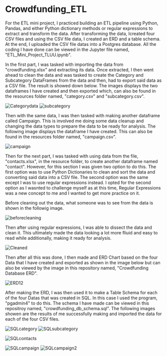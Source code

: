 # Crowdfunding_ETL

For the ETL mini project, I practiced building an ETL pipeline using Python, Pandas, and either Python dictionary methods or regular expressions to extract and transform the data. After transforming the data, Icreated four CSV files and using the CSV file data, I created an ERD and a table schema. At the end, I uploaded the CSV file datas into a Postgres database. All the coding I have done can be viewed in the Jupyter file named, "ETL_Mini_Project_TLUU.ipynb".

In the first part, I was tasked with importing the data from "crowdfunding.xlsx" and extracting its data. Once extracted, I then went ahead to clean the data and was tasked to create the Category and Subcategory DataFrames from the data and then, had to export said data as a CSV file. The result is showed down below. The images displays the two dataframes I have created and then exported which, can also be found in the resources folder named, "category.csv" and "subcategory.csv".

![Categorydata](https://github.com/Hluu1/Crowdfunding_ETL/assets/125692186/dae2a96e-1673-4d0f-bcdc-631290fd3baa)    ![subcategory](https://github.com/Hluu1/Crowdfunding_ETL/assets/125692186/203304e1-b390-45b3-900a-96ae15934591)
 



Then with the same data, I was then tasked with making another dataframe called Campaign. This is involved me doing some data cleanup and changing the data types to prepare the data to be ready for analysis. The following image displays the dataframe I have created. This can also be found in the resources folder named, "campaign.csv".

![campaign](https://github.com/Hluu1/Crowdfunding_ETL/assets/125692186/89f3f8b0-4231-488e-9336-8f9d2fe9683c)



Then for the next part, I was tasked with using data from the file, "contacts.xlsx", in the resource folder, to create another dataframe named "contact". However, for this section I was given two option to do this. The first option was to use Python Dictionaries to clean and sort the data and converting said data into a CSV file. The second option was the same except I was to use regular expressions instead. I opted for the second option as I wasnted to challenge myself as at this time, Regular Expressions was a new concept to me and I wanted to get more practice on it.

Before cleaning out the data, what someone was to see from the data is shown in the followig image.

![beforecleaning](https://github.com/Hluu1/Crowdfunding_ETL/assets/125692186/858bcd9a-b22d-4287-b539-82482744414a)


Then after using regular expressions, I was able to dissect the data and clean it. This ultimately made the data looking a lot more fliuid and easy to read while additionally, making it ready for analysis.

![Cleaned](https://github.com/Hluu1/Crowdfunding_ETL/assets/125692186/491a903c-7867-4302-825a-a28c85aed121)


Then after all this was done, I then made and ERD Chart based on the four Data that I have created and exported as shown in the image below but can also be viewed by the image in this repository named, "Crowdfunding Database ERD".

![ERD12](https://github.com/Hluu1/Crowdfunding_ETL/assets/125692186/e801bc5e-c36e-4429-b383-a12373172875)

After making the ERD, I was then used it to make a Table Schema for each of the four Datas that was created in SQL. In this case I used the program, "pgadmin4" to do this. The schema I have made can be viewed in this repositroy named, "crowdfunding_db_schema.sql". The following images showen are the results of me successfully making and imported the data for each of the four CSV files.

![SQLcategory](https://github.com/Hluu1/Crowdfunding_ETL/assets/125692186/80a24c99-d573-471b-8a42-4462b44df28c)  ![SQLsubcategory](https://github.com/Hluu1/Crowdfunding_ETL/assets/125692186/1bfbbdfb-03ea-4752-98e0-d39fca5a525d)

![SQLcontacts](https://github.com/Hluu1/Crowdfunding_ETL/assets/125692186/33d917d1-4bff-4d12-b326-324ff644413b)

![SQLcampaign](https://github.com/Hluu1/Crowdfunding_ETL/assets/125692186/eac66bf7-4ce2-4dda-a5f6-03341d29f62e)
![SQLcampaign2](https://github.com/Hluu1/Crowdfunding_ETL/assets/125692186/2cc81271-dace-4079-828e-c1349a46fd00)

